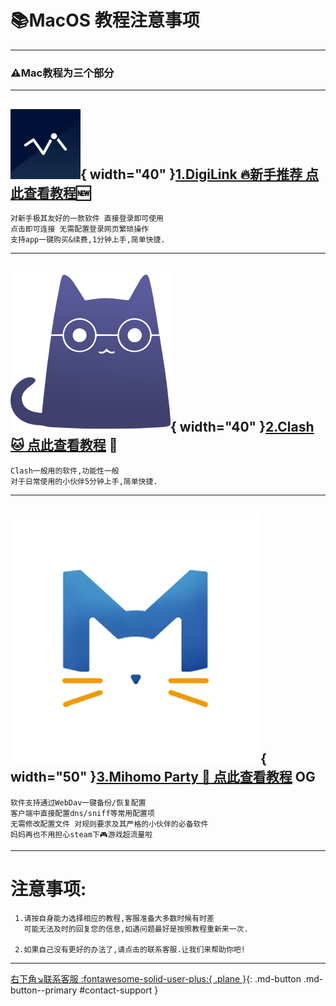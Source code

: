 # 📚MacOS 教程注意事项
---
### ⚠️Mac教程为三个部分
---

## ![Image title](../../assets/photo/win/digilink/digilinklogo.png){ width="40" }[1.DigiLink 🔥新手推荐 点此查看教程](./digilink.md)🆕

    对新手极其友好的一款软件 直接登录即可使用
    点击即可连接 无需配置登录网页繁琐操作
    支持app一键购买&续费,1分钟上手,简单快捷.
    
---


## ![Image title](../../assets/photo/win/clash/clashlogo.png){ width="40" }[2.Clash 🐱 点此查看教程](./clash.md) 💼

    Clash一般用的软件,功能性一般
    对于日常使用的小伙伴5分钟上手,简单快捷.

---

## ![Image title](../../assets/photo/win/mp/mplogo.png){ width="50" }[3.Mihomo Party 🐶 点此查看教程](./mp.md) OG

    软件支持通过WebDav一键备份/恢复配置 
    客户端中直接配置dns/sniff等常用配置项
    无需修改配置文件 对规则要求及其严格的小伙伴的必备软件
    妈妈再也不用担心steam下🎮游戏超流量啦

---

# 注意事项:

     1.请按自身能力选择相应的教程,客服准备大多数时候有时差
       可能无法及时的回复您的信息,如遇问题最好是按照教程重新来一次.

     2.如果自己没有更好的办法了,请点击的联系客服.让我们来帮助你吧!
---
[右下角↘️联系客服 :fontawesome-solid-user-plus:{ .plane }](javascript:void(0);){: .md-button .md-button--primary #contact-support }